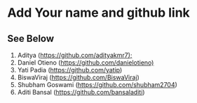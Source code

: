 # Add Your name and github link

## See Below

1. Aditya (<https://github.com/adityakmr7);>
2. Daniel Otieno (<https://github.com/danielotieno)>
3. Yati Padia (<https://github.com/yatip>)
4. BiswaViraj (<https://github.com/BiswaViraj>)
5. Shubham Goswami (https://github.com/shubham2704)
6. Aditi Bansal (https://github.com/bansaladiti)
